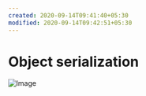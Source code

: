 ```yaml
---
created: 2020-09-14T09:41:40+05:30
modified: 2020-09-14T09:42:51+05:30
---
```


# Object serialization

![Image](./4c4bef69-ae83-40ba-9fff-b944246ebf5a2998232791207703046.jpg)